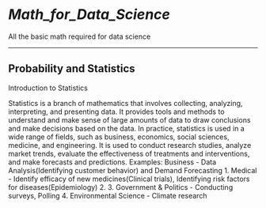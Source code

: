# _Math_for_Data_Science_
All the basic math required for data science 

-------------------------------------------------------
## Probability and Statistics

   

   Introduction to Statistics


   Statistics is a branch of mathematics that involves collecting, 
analyzing, interpreting, and presenting data. It provides tools and 
methods to understand and make sense of large amounts of data 
to draw conclusions and make decisions based on the data.
In practice, statistics is used in a wide range of fields, such as 
business, economics, social sciences, medicine, and engineering. It is 
used to conduct research studies, analyze market trends, evaluate 
the effectiveness of treatments and interventions, and make 
forecasts and predictions.
Examples:
Business - Data Analysis(Identifying customer behavior) and 
Demand Forecasting
1.
Medical - Identify efficacy of new medicines(Clinical trials), 
Identifying risk factors for diseases(Epidemiology)
2.
3. Government & Politics - Conducting surveys, Polling
4. Environmental Science - Climate research
   
